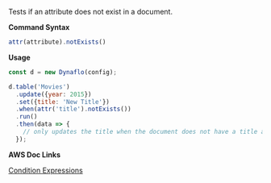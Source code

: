 Tests if an attribute does not exist in a document.

**Command Syntax**

```javascript
attr(attribute).notExists()
```

**Usage**

```javascript
const d = new Dynaflo(config);

d.table('Movies')
  .update({year: 2015})
  .set({title: 'New Title'})
  .when(attr('title').notExists())
  .run()
  .then(data => {
    // only updates the title when the document does not have a title attribute
  });
```

**AWS Doc Links**

[Condition Expressions](http://docs.aws.amazon.com/amazondynamodb/latest/developerguide/Expressions.SpecifyingConditions.html)
